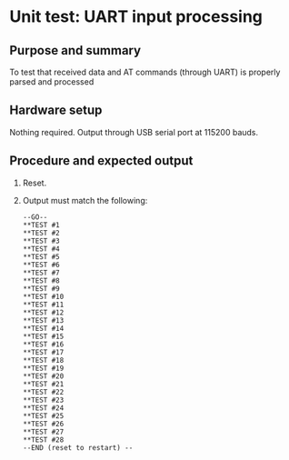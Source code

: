 # Unit test: UART input processing

## Purpose and summary

To test that received data and AT commands (through UART) is properly parsed and processed

## Hardware setup

Nothing required.
Output through USB serial port at 115200 bauds.

## Procedure and expected output

1. Reset.
2. Output must match the following:
   
   ```
   --GO--
   **TEST #1
   **TEST #2
   **TEST #3
   **TEST #4
   **TEST #5
   **TEST #6
   **TEST #7
   **TEST #8
   **TEST #9
   **TEST #10
   **TEST #11
   **TEST #12
   **TEST #13
   **TEST #14
   **TEST #15
   **TEST #16
   **TEST #17
   **TEST #18
   **TEST #19
   **TEST #20
   **TEST #21
   **TEST #22
   **TEST #23
   **TEST #24
   **TEST #25
   **TEST #26
   **TEST #27
   **TEST #28
   --END (reset to restart) --
   ```